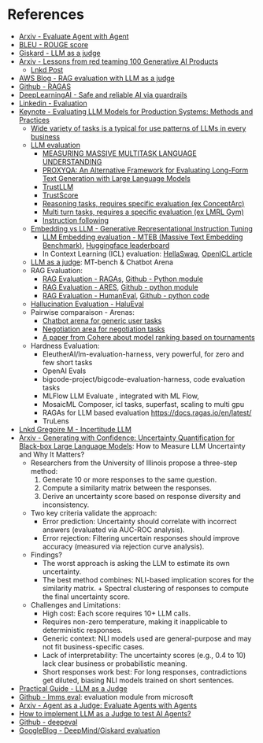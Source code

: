 # References

- [Arxiv - Evaluate Agent with Agent](https://arxiv.org/pdf/2410.10934)
- [BLEU - ROUGE score](https://clementbm.github.io/theory/2021/12/23/rouge-bleu-scores.html)
- [Giskard - LLM as a judge](https://www.giskard.ai/knowledge/how-to-implement-llm-as-a-judge-to-test-ai-agents-part-1?utm_content=buffer3aded&utm_medium=social&utm_source=linkedin.com&utm_campaign=buffer)
- [Arxiv - Lessons from red teaming 100 Generative AI Products](https://arxiv.org/abs/2501.07238)
  - [Lnkd Post](https://www.linkedin.com/posts/gregoire-martinon_comment-assurer-la-s%C3%A9curit%C3%A9-des-syst%C3%A8mes-activity-7297155346706427904-dRn7?utm_source=share&utm_medium=member_desktop&rcm=ACoAABY4zkYBTs23buQ5AEQ-XagrOSQPiyJTUNs)
- [AWS Blog - RAG evaluation with LLM as a judge](https://aws.amazon.com/fr/blogs/aws/new-rag-evaluation-and-llm-as-a-judge-capabilities-in-amazon-bedrock/)
- [Github - RAGAS](https://github.com/explodinggradients/ragas)
- [DeepLearningAI - Safe and reliable AI via guardrails](https://learn.deeplearning.ai/courses/safe-and-reliable-ai-via-guardrails/lesson/3/what-are-guardrails)
- [Linkedin - Evaluation](https://www.linkedin.com/posts/techsachinkumar_evaluating-and-aligning-code-generation-llms-activity-7271856819545772033-bVc9/?utm_source=share&utm_medium=member_ios)
- [Keynote - Evaluating LLM Models for Production Systems: Methods and Practices](https://media.licdn.com/dms/document/media/v2/D561FAQF1A-DYl_O1kg/feedshare-document-pdf-analyzed/B56ZQ6Pet6GoAc-/0/1736143936684?e=1738195200&v=beta&t=kO2wNqbtAgPT2jvHrvunLTt_n4jSNQowaMKaiGnLcVo)
  - [Wide variety of tasks is a typical for use patterns of LLMs in every business](https://aclanthology.org/2022.emnlp-main.340.pdf)
  - [LLM evaluation]()
    - [MEASURING MASSIVE MULTITASK LANGUAGE UNDERSTANDING](https://arxiv.org/pdf/2009.03300)
    - [PROXYQA: An Alternative Framework for Evaluating Long-Form Text Generation with Large Language Models](https://arxiv.org/pdf/2401.15042)
    - [TrustLLM](https://arxiv.org/pdf/2401.05561)
    - [TrustScore](https://arxiv.org/pdf/2402.12545)
    - [Reasoning tasks, requires specific evaluation (ex ConceptArc)](https://arxiv.org/abs/2311.09247)
    - [Multi turn tasks, requires a specific evaluation (ex LMRL Gym)](https://arxiv.org/abs/2311.18232)
    - [Instruction following](https://arxiv.org/pdf/2310.07641.pdf)
  - [Embedding vs LLM - Generative Representational Instruction Tuning](https://arxiv.org/pdf/2402.09906)
    - [LLM Embedding evaluation - MTEB (Massive Text Embedding Benchmark)](https://arxiv.org/pdf/2210.07316), [Huggingface leaderboard](https://huggingface.co/spaces/mteb/leaderboard)
    - In Context Learning (ICL) evaluation: [HellaSwag](https://rowanzellers.com/hellaswag/), [OpenICL article](https://arxiv.org/pdf/2303.02913)
  - [LLM as a judge](https://arxiv.org/pdf/2306.05685): MT-bench & Chatbot Arena
  - RAG Evaluation:
    - [RAG Evaluation - RAGAs](https://arxiv.org/abs/2309.15217), [Github - Python module](https://docs.ragas.io/en/stable/)
    - [RAG Evaluation - ARES](https://arxiv.org/pdf/2311.09476), [Github - python module](https://github.com/stanford-futuredata/ARES)
    - [RAG Evaluation - HumanEval](https://arxiv.org/pdf/2107.03374), [Github - python code](https://github.com/openai/human-eval)
  - [Hallucination Evaluation - HaluEval](https://aclanthology.org/2023.emnlp-main.397.pdf)
  - Pairwise comparaison - Arenas: 
    - [Chatbot arena for generic user tasks](https://chat.lmsys.org/)
    - [Negotiation area for negotiation tasks](https://arxiv.org/pdf/2402.05863.pdf)
    - [A paper from Cohere about model ranking based on tournaments](https://arxiv.org/pdf/2311.17295.pdf)
  - Hardness Evaluation:
    - EleutherAI/lm-evaluation-harness, very powerful, for zero and few short tasks
    - OpenAI Evals
    - bigcode-project/bigcode-evaluation-harness, code evaluation tasks
    - MLFlow LLM Evaluate , integrated with ML Flow,
    - MosaicML Composer, icl tasks, superfast, scaling to multi gpu
    - RAGAs for LLM based evaluation https://docs.ragas.io/en/latest/
    - TruLens
- [Lnkd Gregoire M - Incertitude LLM](https://www.linkedin.com/posts/gregoire-martinon_comment-mesurer-lincertitude-des-llms-activity-7272150576518377472-EBlT/?utm_source=share&utm_medium=member_ios)
- [Arxiv - Generating with Confidence: Uncertainty Quantification for Black-box Large Language Models](https://arxiv.org/pdf/2305.19187): How to Measure LLM Uncertainty and Why It Matters?
  - Researchers from the University of Illinois propose a three-step method:
    1. Generate 10 or more responses to the same question.
    2. Compute a similarity matrix between the responses.
    3. Derive an uncertainty score based on response diversity and inconsistency.
  - Two key criteria validate the approach:
    - Error prediction: Uncertainty should correlate with incorrect answers (evaluated via AUC-ROC analysis).
    - Error rejection: Filtering uncertain responses should improve accuracy (measured via rejection curve analysis).
  - Findings?
    - The worst approach is asking the LLM to estimate its own uncertainty.
    - The best method combines: NLI-based implication scores for the similarity matrix. + Spectral clustering of responses to compute the final uncertainty score.
  - Challenges and Limitations:
    - High cost: Each score requires 10+ LLM calls.
    - Requires non-zero temperature, making it inapplicable to deterministic responses.
    - Generic context: NLI models used are general-purpose and may not fit business-specific cases.
    - Lack of interpretability: The uncertainty scores (e.g., 0.4 to 10) lack clear business or probabilistic meaning.
    - Short responses work best: For long responses, contradictions get diluted, biasing NLI models trained on short sentences.
- [Practical Guide - LLM as a Judge](https://media.licdn.com/dms/document/media/v2/D561FAQGDS007DinjBw/feedshare-document-pdf-analyzed/feedshare-document-pdf-analyzed/0/1733838335869?e=1738195200&v=beta&t=0x3wvxWPFBxOkAm2HuNk13grh7CH5fXeo1AVAhB0f4w)
- [Github - lmms eval](https://github.com/EvolvingLMMs-Lab/lmms-eval): evaluation module from microsoft
- [Arxiv - Agent as a Judge: Evaluate Agents with Agents](https://arxiv.org/pdf/2410.10934)
- [How to implement LLM as a Judge to test AI Agents?](https://www.giskard.ai/knowledge/how-to-implement-llm-as-a-judge-to-test-ai-agents-part-1?utm_content=buffer3aded&utm_medium=social&utm_source=linkedin.com&utm_campaign=buffer)
- [Github - deepeval](https://github.com/confident-ai/deepeval)
- [GoogleBlog - DeepMind/Giskard evaluation](https://opensource.googleblog.com/2025/05/announcing-lmeval-an-open-ource-framework-cross-model-evaluation.html?utm_content=bufferbbe58&utm_medium=social&utm_source=linkedin.com&utm_campaign=buffer)
